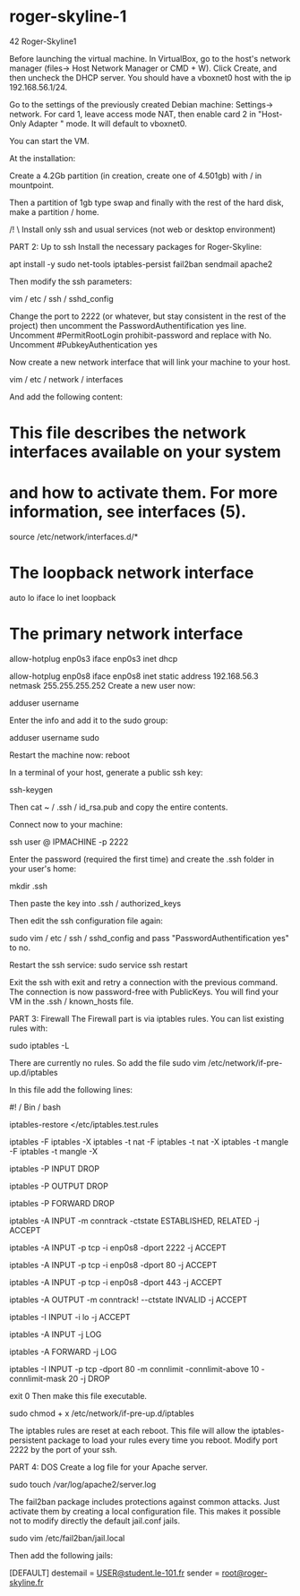 # roger-skyline-1
42 Roger-Skyline1

Before launching the virtual machine. In VirtualBox, go to the host's network manager (files-> Host Network Manager or CMD + W). Click Create, and then uncheck the DHCP server. You should have a vboxnet0 host with the ip 192.168.56.1/24.

Go to the settings of the previously created Debian machine: Settings-> network. For card 1, leave access mode NAT, then enable card 2 in "Host-Only Adapter " mode. It will default to vboxnet0.

You can start the VM.

At the installation:

Create a 4.2Gb partition (in creation, create one of 4.501gb) with / in mountpoint.

Then a partition of 1gb type swap and finally with the rest of the hard disk, make a partition / home.

/! \ Install only ssh and usual services (not web or desktop environment)

PART 2: Up to ssh
Install the necessary packages for Roger-Skyline:

apt install -y sudo net-tools iptables-persist fail2ban sendmail apache2

Then modify the ssh parameters:

vim / etc / ssh / sshd_config

Change the port to 2222 (or whatever, but stay consistent in the rest of the project) then uncomment the PasswordAuthentification yes line. Uncomment #PermitRootLogin prohibit-password and replace with No. Uncomment #PubkeyAuthentication yes

Now create a new network interface that will link your machine to your host.

vim / etc / network / interfaces

And add the following content:

# This file describes the network interfaces available on your system
# and how to activate them. For more information, see interfaces (5).

source /etc/network/interfaces.d/*

# The loopback network interface
auto lo
iface lo inet loopback

# The primary network interface
allow-hotplug enp0s3
iface enp0s3 inet dhcp

allow-hotplug enp0s8
iface enp0s8 inet static
address 192.168.56.3
netmask 255.255.255.252
Create a new user now:

adduser username

Enter the info and add it to the sudo group:

adduser username sudo

Restart the machine now: reboot

In a terminal of your host, generate a public ssh key:

ssh-keygen

Then cat ~ / .ssh / id_rsa.pub and copy the entire contents.

Connect now to your machine:

ssh user @ IPMACHINE -p 2222

Enter the password (required the first time) and create the .ssh folder in your user's home:

mkdir .ssh

Then paste the key into .ssh / authorized_keys

Then edit the ssh configuration file again:

sudo vim / etc / ssh / sshd_config and pass "PasswordAuthentification yes" to no.

Restart the ssh service: sudo service ssh restart

Exit the ssh with exit and retry a connection with the previous command. The connection is now password-free with PublicKeys. You will find your VM in the .ssh / known_hosts file.

PART 3: Firewall
The Firewall part is via iptables rules. You can list existing rules with:

sudo iptables -L

There are currently no rules. So add the file sudo vim /etc/network/if-pre-up.d/iptables

In this file add the following lines:

#! / Bin / bash

iptables-restore </etc/iptables.test.rules

iptables -F
iptables -X
iptables -t nat -F
iptables -t nat -X
iptables -t mangle -F
iptables -t mangle -X

iptables -P INPUT DROP

iptables -P OUTPUT DROP

iptables -P FORWARD DROP

iptables -A INPUT -m conntrack -ctstate ESTABLISHED, RELATED -j ACCEPT

iptables -A INPUT -p tcp -i enp0s8 -dport 2222 -j ACCEPT

iptables -A INPUT -p tcp -i enp0s8 -dport 80 -j ACCEPT

iptables -A INPUT -p tcp -i enp0s8 -dport 443 -j ACCEPT

iptables -A OUTPUT -m conntrack! --ctstate INVALID -j ACCEPT

iptables -I INPUT -i lo -j ACCEPT

iptables -A INPUT -j LOG

iptables -A FORWARD -j LOG

iptables -I INPUT -p tcp -dport 80 -m connlimit -connlimit-above 10 -connlimit-mask 20 -j DROP

exit 0
Then make this file executable.

sudo chmod + x /etc/network/if-pre-up.d/iptables

The iptables rules are reset at each reboot. This file will allow the iptables-persistent package to load your rules every time you reboot. Modify port 2222 by the port of your ssh.

PART 4: DOS
Create a log file for your Apache server.

sudo touch /var/log/apache2/server.log

The fail2ban package includes protections against common attacks. Just activate them by creating a local configuration file. This makes it possible not to modify directly the default jail.conf jails.

sudo vim /etc/fail2ban/jail.local

Then add the following jails:

[DEFAULT]
destemail = USER@student.le-101.fr
sender = root@roger-skyline.fr
